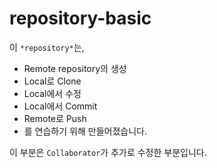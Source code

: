 # repository-basic
이 ` *repository* `는,
* Remote repository의 생성
* Local로 Clone
* Local에서 수정
* Local에서 Commit
* Remote로 Push
* 를 연습하기 위해 만들어졌습니다.

이 부분은 `Collaborator`가 추가로 수정한 부분입니다.
